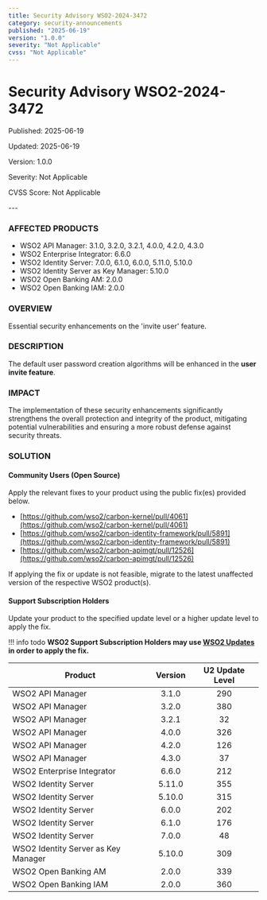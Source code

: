 ```yaml
---
title: Security Advisory WSO2-2024-3472
category: security-announcements
published: "2025-06-19" 
version: "1.0.0"
severity: "Not Applicable"
cvss: "Not Applicable"
---
```


# Security Advisory WSO2-2024-3472

<p class="doc-info">Published: 2025-06-19</p> 
<p class="doc-info">Updated: 2025-06-19</p>
<p class="doc-info">Version: 1.0.0</p>
<p class="doc-info">Severity: Not Applicable </p>
<p class="doc-info">CVSS Score: Not Applicable </p>
---

### AFFECTED PRODUCTS
* WSO2 API Manager: 3.1.0, 3.2.0, 3.2.1, 4.0.0, 4.2.0, 4.3.0
* WSO2 Enterprise Integrator: 6.6.0
* WSO2 Identity Server: 7.0.0, 6.1.0, 6.0.0, 5.11.0, 5.10.0
* WSO2 Identity Server as Key Manager: 5.10.0
* WSO2 Open Banking AM: 2.0.0
* WSO2 Open Banking IAM: 2.0.0


### OVERVIEW
Essential security enhancements on the 'invite user' feature.


### DESCRIPTION
The default user password creation algorithms will be enhanced in the **user invite feature**.


### IMPACT
The implementation of these security enhancements significantly strengthens the overall protection and integrity of the product, mitigating potential vulnerabilities and ensuring a more robust defense against security threats.


### SOLUTION

#### Community Users (Open Source)
Apply the relevant fixes to your product using the public fix(es) provided below.

* [https://github.com/wso2/carbon-kernel/pull/4061](https://github.com/wso2/carbon-kernel/pull/4061)
* [https://github.com/wso2/carbon-identity-framework/pull/5891](https://github.com/wso2/carbon-identity-framework/pull/5891)
* [https://github.com/wso2/carbon-apimgt/pull/12526](https://github.com/wso2/carbon-apimgt/pull/12526)

If applying the fix or update is not feasible, migrate to the latest unaffected version of the respective WSO2 product(s).


#### Support Subscription Holders

Update your product to the specified update level or a higher update level to apply the fix.

!!! info todo
    **WSO2 Support Subscription Holders may use [WSO2 Updates](https://wso2.com/updates/) in order to apply the fix.**

| Product                             | Version | U2 Update Level |
| ----------------------------------- | :-----: | :-------------: |
| WSO2 API Manager                    |  3.1.0  |       290       |
| WSO2 API Manager                    |  3.2.0  |       380       |
| WSO2 API Manager                    |  3.2.1  |       32        |
| WSO2 API Manager                    |  4.0.0  |       326       |
| WSO2 API Manager                    |  4.2.0  |       126       |
| WSO2 API Manager                    |  4.3.0  |       37        |
| WSO2 Enterprise Integrator          |  6.6.0  |       212       |
| WSO2 Identity Server                | 5.11.0  |       355       |
| WSO2 Identity Server                | 5.10.0  |       315       |
| WSO2 Identity Server                |  6.0.0  |       202       |
| WSO2 Identity Server                |  6.1.0  |       176       |
| WSO2 Identity Server                |  7.0.0  |       48        |
| WSO2 Identity Server as Key Manager | 5.10.0  |       309       |
| WSO2 Open Banking AM                |  2.0.0  |       339       |
| WSO2 Open Banking IAM               |  2.0.0  |       360       |


